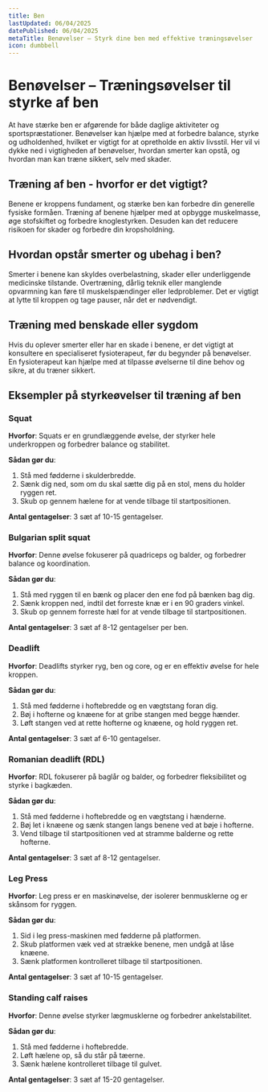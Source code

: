 ```yaml
---
title: Ben
lastUpdated: 06/04/2025
datePublished: 06/04/2025
metaTitle: Benøvelser – Styrk dine ben med effektive træningsøvelser
icon: dumbbell
---
```


# Benøvelser – Træningsøvelser til styrke af ben

At have stærke ben er afgørende for både daglige aktiviteter og sportspræstationer. Benøvelser kan hjælpe med at forbedre balance, styrke og udholdenhed, hvilket er vigtigt for at opretholde en aktiv livsstil. Her vil vi dykke ned i vigtigheden af benøvelser, hvordan smerter kan opstå, og hvordan man kan træne sikkert, selv med skader.

## Træning af ben - hvorfor er det vigtigt?

Benene er kroppens fundament, og stærke ben kan forbedre din generelle fysiske formåen. Træning af benene hjælper med at opbygge muskelmasse, øge stofskiftet og forbedre knoglestyrken. Desuden kan det reducere risikoen for skader og forbedre din kropsholdning.

## Hvordan opstår smerter og ubehag i ben?

Smerter i benene kan skyldes overbelastning, skader eller underliggende medicinske tilstande. Overtræning, dårlig teknik eller manglende opvarmning kan føre til muskelspændinger eller ledproblemer. Det er vigtigt at lytte til kroppen og tage pauser, når det er nødvendigt.

## Træning med benskade eller sygdom

Hvis du oplever smerter eller har en skade i benene, er det vigtigt at konsultere en specialiseret fysioterapeut, før du begynder på benøvelser. En fysioterapeut kan hjælpe med at tilpasse øvelserne til dine behov og sikre, at du træner sikkert.

## Eksempler på styrkeøvelser til træning af ben

### Squat

**Hvorfor**: Squats er en grundlæggende øvelse, der styrker hele underkroppen og forbedrer balance og stabilitet.

**Sådan gør du**:

1. Stå med fødderne i skulderbredde.
2. Sænk dig ned, som om du skal sætte dig på en stol, mens du holder ryggen ret.
3. Skub op gennem hælene for at vende tilbage til startpositionen.

**Antal gentagelser**: 3 sæt af 10-15 gentagelser.

### Bulgarian split squat

**Hvorfor**: Denne øvelse fokuserer på quadriceps og balder, og forbedrer balance og koordination.

**Sådan gør du**:

1. Stå med ryggen til en bænk og placer den ene fod på bænken bag dig.
2. Sænk kroppen ned, indtil det forreste knæ er i en 90 graders vinkel.
3. Skub op gennem forreste hæl for at vende tilbage til startpositionen.

**Antal gentagelser**: 3 sæt af 8-12 gentagelser per ben.

### Deadlift

**Hvorfor**: Deadlifts styrker ryg, ben og core, og er en effektiv øvelse for hele kroppen.

**Sådan gør du**:

1. Stå med fødderne i hoftebredde og en vægtstang foran dig.
2. Bøj i hofterne og knæene for at gribe stangen med begge hænder.
3. Løft stangen ved at rette hofterne og knæene, og hold ryggen ret.

**Antal gentagelser**: 3 sæt af 6-10 gentagelser.

### Romanian deadlift (RDL)

**Hvorfor**: RDL fokuserer på baglår og balder, og forbedrer fleksibilitet og styrke i bagkæden.

**Sådan gør du**:

1. Stå med fødderne i hoftebredde og en vægtstang i hænderne.
2. Bøj let i knæene og sænk stangen langs benene ved at bøje i hofterne.
3. Vend tilbage til startpositionen ved at stramme balderne og rette hofterne.

**Antal gentagelser**: 3 sæt af 8-12 gentagelser.

### Leg Press

**Hvorfor**: Leg press er en maskinøvelse, der isolerer benmusklerne og er skånsom for ryggen.

**Sådan gør du**:

1. Sid i leg press-maskinen med fødderne på platformen.
2. Skub platformen væk ved at strække benene, men undgå at låse knæene.
3. Sænk platformen kontrolleret tilbage til startpositionen.

**Antal gentagelser**: 3 sæt af 10-15 gentagelser.

### Standing calf raises

**Hvorfor**: Denne øvelse styrker lægmusklerne og forbedrer ankelstabilitet.

**Sådan gør du**:

1. Stå med fødderne i hoftebredde.
2. Løft hælene op, så du står på tæerne.
3. Sænk hælene kontrolleret tilbage til gulvet.

**Antal gentagelser**: 3 sæt af 15-20 gentagelser.
